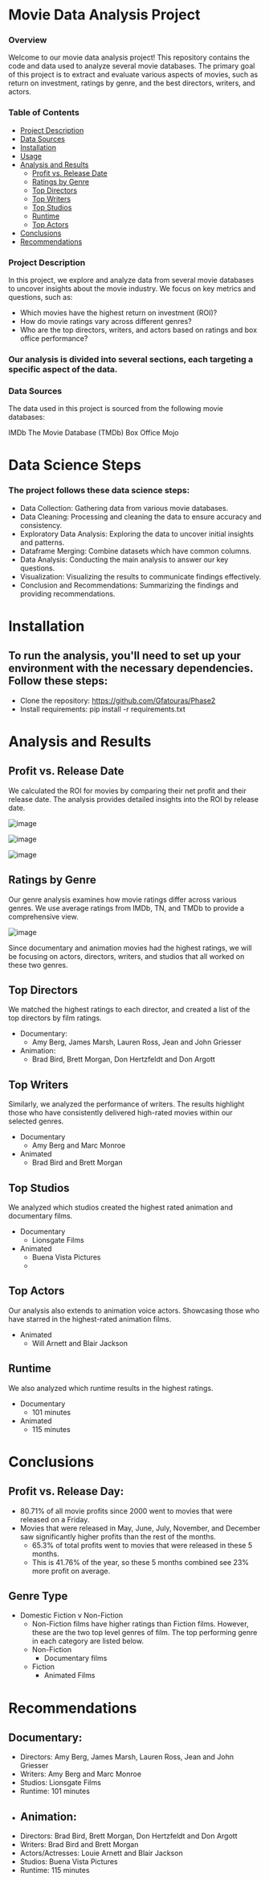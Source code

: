 # Movie Data Analysis Project
### Overview

Welcome to our movie data analysis project! This repository contains the code and data used to analyze several movie databases. The primary goal of this project is to extract and evaluate various aspects of movies, such as return on investment, ratings by genre, and the best directors, writers, and actors.
### Table of Contents

- [Project Description](project-description)
- [Data Sources](data-sources)
- [Installation](installation)
- [Usage](usage)
- [Analysis and Results](analysis-and-results)
  - [Profit vs. Release Date](profit-vs-release-date)
  - [Ratings by Genre](ratings-by-genre)
  - [Top Directors](top-directors)
  - [Top Writers](top-writers)
  - [Top Studios](top-studios)
  - [Runtime](runtime)
  - [Top Actors](top-actors)
- [Conclusions](conclusions)
- [Recommendations](recommendations)
    
### Project Description

In this project, we explore and analyze data from several movie databases to uncover insights about the movie industry. We focus on key metrics and questions, such as:

- Which movies have the highest return on investment (ROI)?
- How do movie ratings vary across different genres?
- Who are the top directors, writers, and actors based on ratings and box office performance?

### Our analysis is divided into several sections, each targeting a specific aspect of the data.
### Data Sources

The data used in this project is sourced from the following movie databases:

IMDb
The Movie Database (TMDb)
Box Office Mojo

# Data Science Steps

### The project follows these data science steps:

- Data Collection: Gathering data from various movie databases.
- Data Cleaning: Processing and cleaning the data to ensure accuracy and consistency.
- Exploratory Data Analysis: Exploring the data to uncover initial insights and patterns.
- Dataframe Merging: Combine datasets which have common columns. 
- Data Analysis: Conducting the main analysis to answer our key questions.
- Visualization: Visualizing the results to communicate findings effectively.
- Conclusion and Recommendations: Summarizing the findings and providing recommendations.

# Installation

## To run the analysis, you'll need to set up your environment with the necessary dependencies. Follow these steps:

- Clone the repository: https://github.com/Gfatouras/Phase2
- Install requirements: pip install -r requirements.txt

# Analysis and Results
## Profit vs. Release Date

We calculated the ROI for movies by comparing their net profit and their release date. The analysis provides detailed insights into the ROI by release date.

![image](https://github.com/Gfatouras/Phase2/assets/165408353/93f5ccb5-ef9b-42f5-ab0b-ce85d70d1db6)

![image](https://github.com/Gfatouras/Phase2/assets/165408353/c38b7708-02a9-42b3-8544-cea76397e252)

![image](https://github.com/Gfatouras/Phase2/assets/165408353/bda48d11-5c54-4a12-97b2-ad827f15a257)

## Ratings by Genre

Our genre analysis examines how movie ratings differ across various genres. We use average ratings from IMDb, TN, and TMDb to provide a comprehensive view.

![image](https://github.com/Gfatouras/Phase2/assets/165408353/ea31925c-3d8b-49b5-88ce-4eda003ce691)

Since documentary and animation movies had the highest ratings, we will be focusing on actors, directors, writers, and studios that all worked on these two genres.
## Top Directors
We matched the highest ratings to each director, and created a list of the top directors by film ratings.

- Documentary:
  - Amy Berg, James Marsh, Lauren Ross, Jean and John Griesser
- Animation:
  - Brad Bird, Brett Morgan, Don Hertzfeldt and Don Argott

## Top Writers
Similarly, we analyzed the performance of writers. The results highlight those who have consistently delivered high-rated movies within our selected genres.

- Documentary
    - Amy Berg and Marc Monroe
- Animated
    - Brad Bird and Brett Morgan

## Top Studios
We analyzed which studios created the highest rated animation and documentary films.

- Documentary
    - Lionsgate Films
- Animated
    - Buena Vista Pictures
    - 
## Top Actors
Our analysis also extends to animation voice actors. Showcasing those who have starred in the highest-rated animation films.

- Animated
    - Will Arnett and Blair Jackson


## Runtime
We also analyzed which runtime results in the highest ratings.

- Documentary
    - 101 minutes
- Animated
    - 115 minutes
 
# Conclusions
## Profit vs. Release Day:
- 80.71% of all movie profits since 2000 went to movies that were released on a Friday.
- Movies that were released in May, June, July, November, and December saw significantly higher profits than the rest of the months. 
    + 65.3% of total profits went to movies that were released in these 5 months.
    + This is 41.76% of the year, so these 5 months combined see 23% more profit on average.

## Genre Type
- Domestic Fiction v Non-Fiction
    - Non-Fiction films have higher ratings than Fiction films. However, these are the two top level genres of film. The top performing genre in each category are listed below. 
    - Non-Fiction
        - Documentary films
    - Fiction
        - Animated Films
# Recommendations
## Documentary:
- Directors: Amy Berg, James Marsh, Lauren Ross, Jean and John Griesser
- Writers: Amy Berg and Marc Monroe
- Studios: Lionsgate Films
- Runtime: 101 minutes
- ## Animation:
- Directors: Brad Bird, Brett Morgan, Don Hertzfeldt and Don Argott
- Writers: Brad Bird and Brett Morgan
- Actors/Actresses: Louie Arnett and Blair Jackson
- Studios: Buena Vista Pictures
- Runtime: 115 minutes
